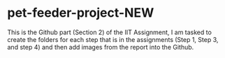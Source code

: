 # pet-feeder-project-NEW
This is the Github part (Section 2) of the IIT Assignment, I am tasked to create the folders for each step that is in the assignments (Step 1, Step 3, and step 4) 
and then add images from the report into the Github.
